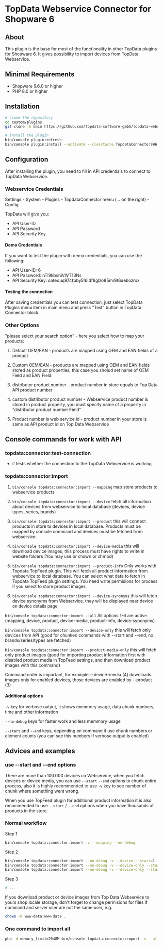# TopData Webservice Connector for Shopware 6

## About
This plugin is the base for most of the functionality in other TopData plugins for Shopware 6.
It gives possibility to import devices from TopData Webservice.

## Minimal Requirements
- Shopware 6.6.0 or higher
- PHP 8.0 or higher

## Installation
```bash
# clone the repository
cd custom/plugins
git clone -b main https://github.com/topdata-software-gmbh/topdata-webservice-connector-sw6.git

# install the plugin
bin/console plugin:refresh
bin/console plugin:install --activate --clearCache TopdataConnectorSW6 
```

## Configuration
After installing the plugin, you need to fill in API credentials to connect to TopData Webservice.

### Webservice Credentials
Settings - System - Plugins - TopdataConnector menu (... on the right) - Config

TopData will give you:

- API User-ID
- API Password
- API Security Key

#### Demo Credentials

If you want to test the plugin with demo credentials, you can use the following:
 
- API User-ID: 6
- API Password: nTI9kbsniVWT13Ns
- API Security Key: oateouq974fpby5t6ldf8glzo85mr9t6aebozrox


#### Testing the connection
After saving credentials you can test connection, just select TopData Plugins menu item in main menu and press "Test" button in TopData Connector block.


### Other Options

"please select your search option" - here you select how to map your products:

1. Default OEM/EAN - products are mapped using OEM and EAN fields of a product

2. Custom OEM/EAN - products are mapped using OEM and EAN fields stored as product properties, this case you sholud set name of OEM Field and EAN Field

3. distributor product number - product number in store equals to Top Data API product number

4. custom distributor product number - Webservice product number is stored in product property, you must specify name of a property in "distributor product number Field"

5. Product number is web service id - product number in your store is same as API product id on Top Data Webservice




## Console commands for work with API

### topdata:connector:test-connection

- it tests whether the connection to the TopData Webservice is working

### topdata:connector:import
   
1. `bin/console topdata:connector:import --mapping`  map store products to webservice products

2. `bin/console topdata:connector:import --device`  fetch all information about devices from webservice to local database (devices, device types, series, brands)

3. `bin/console topdata:connector:import --product`  this will connect products in store to devices in local database. Products must be mapped by console command and devices must be fetched from webservice.

4. `bin/console topdata:connector:import --device-media`  this will download device images, this process must have rights to write in website folders (You may use or chown or chmod)

5. `bin/console topdata:connector:import --product-info`  Only works with Topdata TopFeed plugin. This will fetch all product information from webservice to local database. You can select what data to fetch in Topdata TopFeed plugin settings. You need write permisions for process if you select to store product images.

6. `bin/console topdata:connector:import --device-synonyms` this will fetch device synonyms from Webservice, they will be displayed near device on device details page

`bin/console topdata:connector:import --all`  All options 1-6 are active (mapping, device, product, device-media, product-info, device-synonyms)

`bin/console topdata:connector:import --device-only` this will fetch only devices from API (good for chunked commands with --start and --end, no brands/series/types are fetched)

`bin/console topdata:connector:import --product-media-only` this will fetch only product images (good for importing product information first with disabled product media in TopFeed settings, and then download product images with this command)

Command order is important, for example --device-media (4) downloads images only for enabled devices, those devices are enabled by --product (3)

#### Additional options
`-v` key for verbose output, it shows memmory usage, data chunk numbers, time and other information

`--no-debug` keys for faster work and less memmory usage

`--start` and `--end` keys, depending on command it use chunk numbers or element counts (you can see this numbers if verbose output is enabled)


## Advices and examples

### use --start and --end options

There are more than 100.000 devices on Webservice, when you fetch devices or device media, you can use `--start` `--end` options to chunk entire process, also it is highly recommended to use `-v` key to see number of chunk where something went wrong.

When you use TopFeed plugin for additional product information it is also recommended to use `--start` / `--end` options when you have thousands of products in the store.

### Normal workflow

Step 1 
```bash
bin/console topdata:connector:import -v --mapping --no-debug
```

 Step 2
```bash
bin/console topdata:connector:import --no-debug -v --device --start=1 --end=10
bin/console topdata:connector:import --no-debug -v --device-only --start=11 --end=20
bin/console topdata:connector:import --no-debug -v --device-only --start=21
```

Step 3
```bash
# ...
```

If you download product or device images from Top Data Webservice to yours shop locale storage, don't forget to change permisions for files if command and server user are not the same user, e.g.
<!-- TODO: fix the path "." in the command -->
```bash
chown -R www-data:www-data .
```

### One command to import all

```bash
php -d memory_limit=2048M bin/console topdata:connector:import -v --all
```